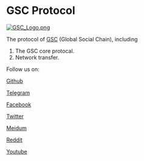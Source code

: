 # GSC Protocol

[![GSC_Logo.png](https://i.loli.net/2018/05/03/5aeb2ffe1bc95.png)](https://i.loli.net/2018/05/03/5aeb2ffe1bc95.png)

The protocol of [GSC](https://gsc.social/) (Global Social Chain), including
1. The GSC core protocal.
2. Network transfer.


Follow us on:

[Github](https://github.com/gscsocial)

[Telegram](https://t.me/gscofficial)

[Facebook](https://www.facebook.com/GSCCoin/)

[Twitter](https://twitter.com/gsc_socialchain)

[Meidum](https://medium.com/@gsc_socialchain)

[Reddit](https://www.reddit.com/user/GSCOfficial/)

[Youtube](https://www.youtube.com/channel/UCWcQhl4N6_ggZFdHwTxuuIQ)

